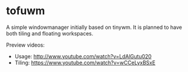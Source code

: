 # tofuwm
A simple windowmanager initially based on tinywm. It is planned to have both tiling and floating workspaces.

Preview videos:
- Usage: http://www.youtube.com/watch?v=LdAlGutu020
- Tiling: https://www.youtube.com/watch?v=wCCeLyxBSxE
